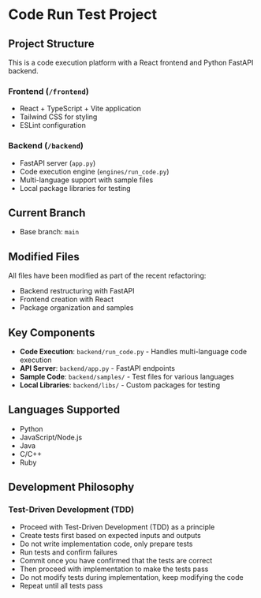 # Code Run Test Project

## Project Structure
This is a code execution platform with a React frontend and Python FastAPI backend.

### Frontend (`/frontend`)
- React + TypeScript + Vite application
- Tailwind CSS for styling
- ESLint configuration

### Backend (`/backend`)
- FastAPI server (`app.py`)
- Code execution engine (`engines/run_code.py`)
- Multi-language support with sample files
- Local package libraries for testing

## Current Branch
- Base branch: `main`

## Modified Files
All files have been modified as part of the recent refactoring:
- Backend restructuring with FastAPI
- Frontend creation with React
- Package organization and samples

## Key Components
- **Code Execution**: `backend/run_code.py` - Handles multi-language code execution
- **API Server**: `backend/app.py` - FastAPI endpoints
- **Sample Code**: `backend/samples/` - Test files for various languages
- **Local Libraries**: `backend/libs/` - Custom packages for testing

## Languages Supported
- Python
- JavaScript/Node.js
- Java
- C/C++
- Ruby

## Development Philosophy

### Test-Driven Development (TDD)
- Proceed with Test-Driven Development (TDD) as a principle
- Create tests first based on expected inputs and outputs
- Do not write implementation code, only prepare tests
- Run tests and confirm failures
- Commit once you have confirmed that the tests are correct
- Then proceed with implementation to make the tests pass
- Do not modify tests during implementation, keep modifying the code
- Repeat until all tests pass
